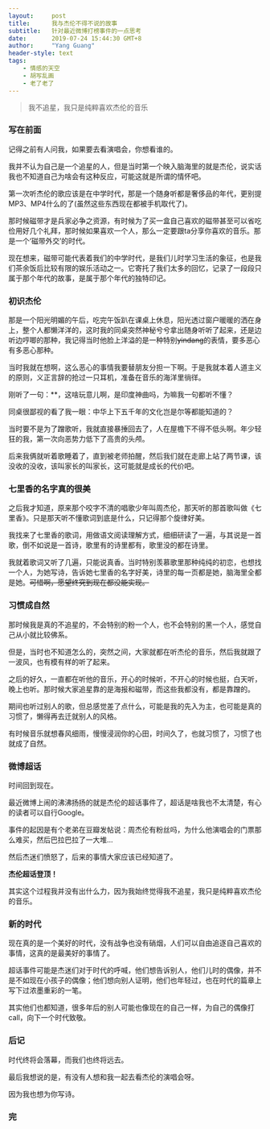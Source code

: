 ```yaml
---
layout:     post
title:      我与杰伦不得不说的故事
subtitle:   针对最近微博打榜事件的一点思考
date:       2019-07-24 15:44:30 GMT+8
author:     "Yang Guang"
header-style: text
tags:
    - 情感的天空
    - 胡写乱画
    - 老了老了
---
```


>我不追星，我只是纯粹喜欢杰伦的音乐

### 写在前面

记得之前有人问我，如果要去看演唱会，你想看谁的。

我并不认为自己是一个追星的人，但是当时第一个映入脑海里的就是杰伦，说实话我也不知道自己为啥会有这种反应，可能这就是所谓的情怀吧。

第一次听杰伦的歌应该是在中学时代，那是一个随身听都是奢侈品的年代，更别提MP3、MP4什么的了(虽然这些东西现在都被手机取代了)。

那时候磁带才是兵家必争之资源，有时候为了买一盒自己喜欢的磁带甚至可以省吃俭用好几个礼拜，那时候如果喜欢一个人，那么一定要跟ta分享你喜欢的音乐。那是一个‘磁带外交’的时代。

现在想来，磁带可能代表着我们的中学时代，是我们儿时学习生活的象征，也是我们茶余饭后比较有限的娱乐活动之一。它寄托了我们太多的回忆，记录了一段段只属于那个年代的故事，是属于那个年代的独特印记。

### 初识杰伦

那是一个阳光明媚的午后，吃完午饭趴在课桌上休息，阳光透过窗户暖暖的洒在身上，整个人都懒洋洋的，这时我的同桌突然神秘兮兮拿出随身听听了起来，还是边听边哼唧的那种，我记得当时他脸上洋溢的是一种特别~~yindang~~的表情，要多恶心有多恶心那种。

当时我就在想啊，这么恶心的事情我要替朋友分担一下啊。于是我就本着人道主义的原则，义正言辞的抢过一只耳机，准备在音乐的海洋里徜徉。

刚听了一句：**，这啥玩意儿啊，是印度神曲吗，为嘛我一句都听不懂？

同桌很鄙视的看了我一眼：中华上下五千年的文化岂是尔等都能知道的？

当时要不是为了蹭歌听，我就直接暴捶回去了，人在屋檐下不得不低头啊。年少轻狂的我，第一次向恶势力低下了高贵的头颅。

后来我俩就听着歌睡着了，直到被老师拍醒，然后我们就在走廊上站了两节课，该没收的没收，该叫家长的叫家长，这可能就是成长的代价吧。

### 七里香的名字真的很美

之后我才知道，原来那个咬字不清的唱歌少年叫周杰伦，那天听的那首歌叫做《七里香》。只是那天听不懂歌词到底是什么，只记得那个旋律好美。

我找来了七里香的歌词，用做语文阅读理解方式，细细研读了一遍，与其说是一首歌，倒不如说是一首诗，歌里有的诗里都有，歌里没的都在诗里。

我就着歌词又听了几遍，只能说真香。当时特别羡慕歌里那种纯纯的初恋，也想找一个人，为她写诗，告诉她七里香的名字好美，诗里的每一页都是她，脑海里全都是她。~~可惜啊，愿望终究到现在都没能实现。~~

### 习惯成自然

那时候我是真的不追星的，不会特别的粉一个人，也不会特别的黑一个人，感觉自己从小就比较佛系。

但是，当时也不知道怎么的，突然之间，大家就都在听杰伦的音乐，然后我就跟了一波风，也有模有样的听了起来。

之后的好久，一直都在听他的音乐，开心的时候听，不开心的时候也挺，白天听，晚上也听。那时候大家追星靠的是海报和磁带，而这些我都没有，都是靠蹭的。

期间也听过别人的歌，但总感觉差了点什么，可能是我的先入为主，也可能是真的习惯了，懒得再去迁就别人的风格。

有时候音乐就想春风细雨，慢慢浸润你的心田，时间久了，也就习惯了，习惯了也就成了自然。

### 微博超话

时间回到现在。

最近微博上闹的沸沸扬扬的就是杰伦的超话事件了，超话是啥我也不太清楚，有心的读者可以自行Google。

事件的起因是有个老弟在豆瓣发帖说：周杰伦有粉丝吗，为什么他演唱会的门票那么难买，然后巴拉巴拉了一大堆...

然后杰迷们愤怒了，后来的事情大家应该已经知道了。

**杰伦超话登顶！**

其实这个过程我并没有出什么力，因为我始终觉得我不追星，我只是纯粹喜欢杰伦的音乐。

### 新的时代

现在真的是一个美好的时代，没有战争也没有硝烟，人们可以自由追逐自己喜欢的事情，这真的是最美好的事情了。

超话事件可能是杰迷们对于时代的呼喊，他们想告诉别人，他们儿时的偶像，并不是不如现在小孩子的偶像；他们想向别人证明，他们也年轻过，也在时代的篇章上写下过浓墨重彩的一笔。

其实他们也都知道，很多年后的别人可能也像现在的自己一样，为自己的偶像打call，向下一个时代致敬。

### 后记

时代终将会落幕，而我们也终将远去。

最后我想说的是，有没有人想和我一起去看杰伦的演唱会呀。

因为我也想为你写诗。

### 完
